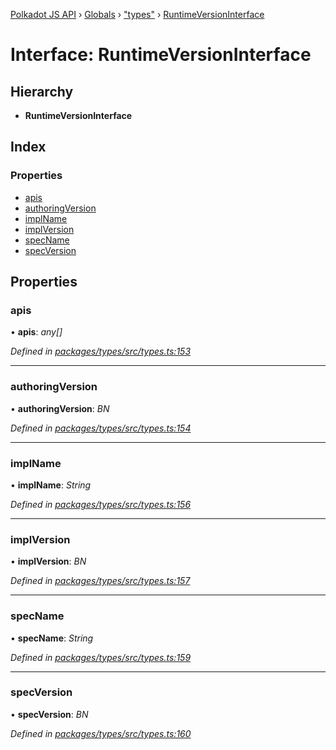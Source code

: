 [Polkadot JS API](../README.md) › [Globals](../globals.md) › ["types"](../modules/_types_.md) › [RuntimeVersionInterface](_types_.runtimeversioninterface.md)

# Interface: RuntimeVersionInterface

## Hierarchy

* **RuntimeVersionInterface**

## Index

### Properties

* [apis](_types_.runtimeversioninterface.md#apis)
* [authoringVersion](_types_.runtimeversioninterface.md#authoringversion)
* [implName](_types_.runtimeversioninterface.md#implname)
* [implVersion](_types_.runtimeversioninterface.md#implversion)
* [specName](_types_.runtimeversioninterface.md#specname)
* [specVersion](_types_.runtimeversioninterface.md#specversion)

## Properties

###  apis

• **apis**: *any[]*

*Defined in [packages/types/src/types.ts:153](https://github.com/polkadot-js/api/blob/b1dff2295/packages/types/src/types.ts#L153)*

___

###  authoringVersion

• **authoringVersion**: *BN*

*Defined in [packages/types/src/types.ts:154](https://github.com/polkadot-js/api/blob/b1dff2295/packages/types/src/types.ts#L154)*

___

###  implName

• **implName**: *String*

*Defined in [packages/types/src/types.ts:156](https://github.com/polkadot-js/api/blob/b1dff2295/packages/types/src/types.ts#L156)*

___

###  implVersion

• **implVersion**: *BN*

*Defined in [packages/types/src/types.ts:157](https://github.com/polkadot-js/api/blob/b1dff2295/packages/types/src/types.ts#L157)*

___

###  specName

• **specName**: *String*

*Defined in [packages/types/src/types.ts:159](https://github.com/polkadot-js/api/blob/b1dff2295/packages/types/src/types.ts#L159)*

___

###  specVersion

• **specVersion**: *BN*

*Defined in [packages/types/src/types.ts:160](https://github.com/polkadot-js/api/blob/b1dff2295/packages/types/src/types.ts#L160)*
